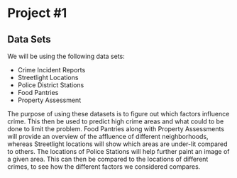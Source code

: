 # Project #1
## Data Sets
We will be using the following data sets:
* Crime Incident Reports
* Streetlight Locations
* Police District Stations
* Food Pantries
* Property Assessment

The purpose of using these datasets is to figure out which factors influence crime. This then be used to predict high crime areas and what could to be done to limit the problem. 
Food Pantries along with Property Assessments will provide an overview of the affluence of different neighborhoods, whereas Streetlight locations will show which areas are under-lit compared to others. The locations of Police Stations will help further paint an image of a given area. 
This can then be compared to the locations of different crimes, to see how the different factors we considered compares.
